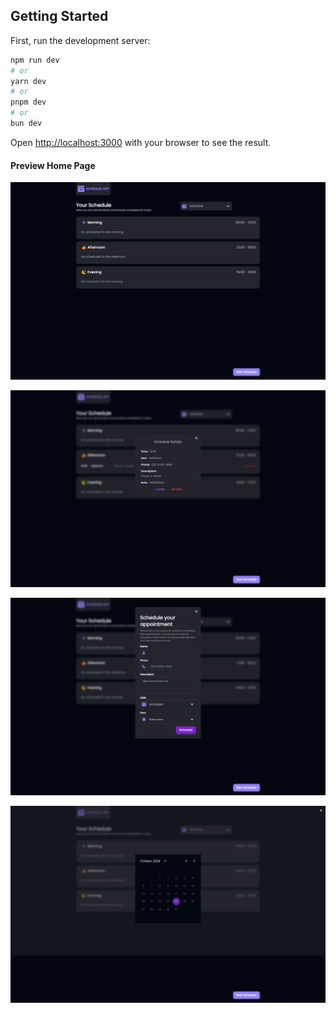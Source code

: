 ## Getting Started

First, run the development server:

```bash
npm run dev
# or
yarn dev
# or
pnpm dev
# or
bun dev
```

Open [http://localhost:3000](http://localhost:3000) with your browser to see the result.

#### Preview Home Page

<p align="center">
    <img width="650" src="/public/prints/Prints (1).png">
</p>
<p align="center">
    <img width="650" src="/public/prints/Prints (2).png">
</p>
<p align="center">
    <img width="650" src="/public/prints/Prints (3).png">
</p>
<p align="center">
    <img width="650" src="/public/prints/Prints (4).png">
</p>